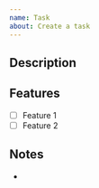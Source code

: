 ```yaml
---
name: Task
about: Create a task
---
```


<!--

Issue Title Rules

- Check the following link for your reference:
  https://medium.com/@scotty.middleton/naming-guide-for-task-bug-and-user-story-titles-7e1e081a36b9#:~:text=projects%20and%20teams.-,Task%20titles,-A%20task%20is

- Format: <verb/action> <activity/thing>

Example:
- Perform backup
- Implement POST /api/v1/users
- Fix navigation bar overlap issue

-->

## Description

<!-- Provide a detailed description of the task -->

## Features

<!-- List the features that need to be implemented or included in order to consider this task completed. -->

- [ ] Feature 1
- [ ] Feature 2

## Notes

<!-- Write any note or comment. You can share your thoughts or ideas. -->
<!-- Delete this section if not needed -->

-